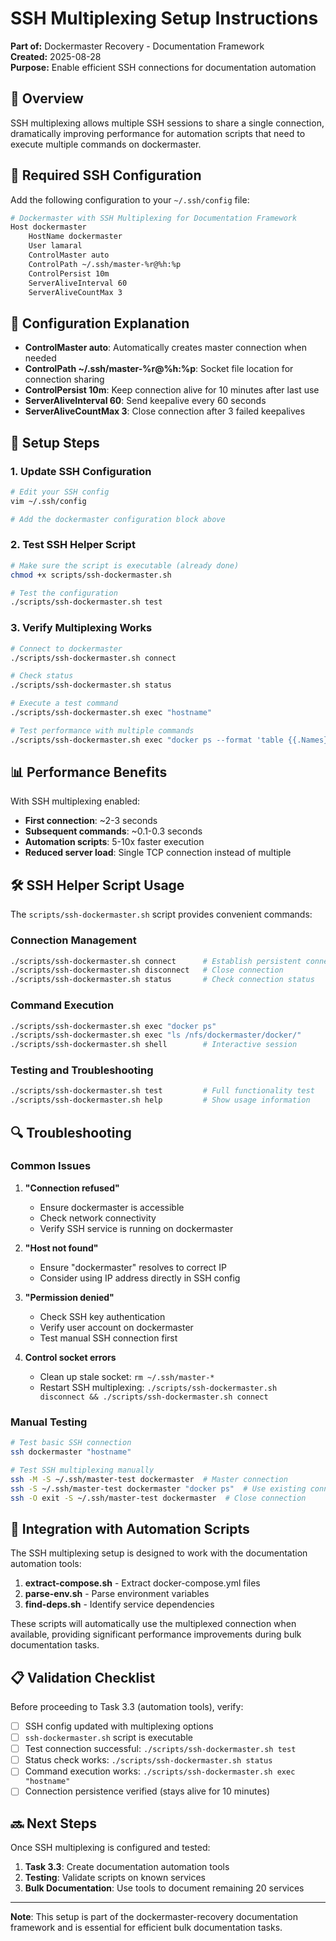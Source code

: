 # SSH Multiplexing Setup Instructions

**Part of:** Dockermaster Recovery - Documentation Framework  
**Created:** 2025-08-28  
**Purpose:** Enable efficient SSH connections for documentation automation

## 🎯 Overview

SSH multiplexing allows multiple SSH sessions to share a single connection, dramatically improving performance for automation scripts that need to execute multiple commands on dockermaster.

## 📝 Required SSH Configuration

Add the following configuration to your `~/.ssh/config` file:

```bash
# Dockermaster with SSH Multiplexing for Documentation Framework
Host dockermaster
    HostName dockermaster
    User lamaral
    ControlMaster auto
    ControlPath ~/.ssh/master-%r@%h:%p
    ControlPersist 10m
    ServerAliveInterval 60
    ServerAliveCountMax 3
```

## 🔧 Configuration Explanation

- **ControlMaster auto**: Automatically creates master connection when needed
- **ControlPath ~/.ssh/master-%r@%h:%p**: Socket file location for connection sharing
- **ControlPersist 10m**: Keep connection alive for 10 minutes after last use
- **ServerAliveInterval 60**: Send keepalive every 60 seconds
- **ServerAliveCountMax 3**: Close connection after 3 failed keepalives

## 🚀 Setup Steps

### 1. Update SSH Configuration

```bash
# Edit your SSH config
vim ~/.ssh/config

# Add the dockermaster configuration block above
```

### 2. Test SSH Helper Script

```bash
# Make sure the script is executable (already done)
chmod +x scripts/ssh-dockermaster.sh

# Test the configuration
./scripts/ssh-dockermaster.sh test
```

### 3. Verify Multiplexing Works

```bash
# Connect to dockermaster
./scripts/ssh-dockermaster.sh connect

# Check status
./scripts/ssh-dockermaster.sh status

# Execute a test command
./scripts/ssh-dockermaster.sh exec "hostname"

# Test performance with multiple commands
./scripts/ssh-dockermaster.sh exec "docker ps --format 'table {{.Names}}\t{{.Status}}'"
```

## 📊 Performance Benefits

With SSH multiplexing enabled:

- **First connection**: ~2-3 seconds
- **Subsequent commands**: ~0.1-0.3 seconds
- **Automation scripts**: 5-10x faster execution
- **Reduced server load**: Single TCP connection instead of multiple

## 🛠️ SSH Helper Script Usage

The `scripts/ssh-dockermaster.sh` script provides convenient commands:

### Connection Management
```bash
./scripts/ssh-dockermaster.sh connect      # Establish persistent connection
./scripts/ssh-dockermaster.sh disconnect   # Close connection
./scripts/ssh-dockermaster.sh status       # Check connection status
```

### Command Execution
```bash
./scripts/ssh-dockermaster.sh exec "docker ps"
./scripts/ssh-dockermaster.sh exec "ls /nfs/dockermaster/docker/"
./scripts/ssh-dockermaster.sh shell        # Interactive session
```

### Testing and Troubleshooting
```bash
./scripts/ssh-dockermaster.sh test         # Full functionality test
./scripts/ssh-dockermaster.sh help         # Show usage information
```

## 🔍 Troubleshooting

### Common Issues

1. **"Connection refused"**
   - Ensure dockermaster is accessible
   - Check network connectivity
   - Verify SSH service is running on dockermaster

2. **"Host not found"**
   - Ensure "dockermaster" resolves to correct IP
   - Consider using IP address directly in SSH config

3. **"Permission denied"**
   - Check SSH key authentication
   - Verify user account on dockermaster
   - Test manual SSH connection first

4. **Control socket errors**
   - Clean up stale socket: `rm ~/.ssh/master-*`
   - Restart SSH multiplexing: `./scripts/ssh-dockermaster.sh disconnect && ./scripts/ssh-dockermaster.sh connect`

### Manual Testing

```bash
# Test basic SSH connection
ssh dockermaster "hostname"

# Test SSH multiplexing manually
ssh -M -S ~/.ssh/master-test dockermaster  # Master connection
ssh -S ~/.ssh/master-test dockermaster "docker ps"  # Use existing connection
ssh -O exit -S ~/.ssh/master-test dockermaster  # Close connection
```

## 🎯 Integration with Automation Scripts

The SSH multiplexing setup is designed to work with the documentation automation tools:

1. **extract-compose.sh** - Extract docker-compose.yml files
2. **parse-env.sh** - Parse environment variables
3. **find-deps.sh** - Identify service dependencies

These scripts will automatically use the multiplexed connection when available, providing significant performance improvements during bulk documentation tasks.

## 📋 Validation Checklist

Before proceeding to Task 3.3 (automation tools), verify:

- [ ] SSH config updated with multiplexing options
- [ ] `ssh-dockermaster.sh` script is executable
- [ ] Test connection successful: `./scripts/ssh-dockermaster.sh test`
- [ ] Status check works: `./scripts/ssh-dockermaster.sh status`
- [ ] Command execution works: `./scripts/ssh-dockermaster.sh exec "hostname"`
- [ ] Connection persistence verified (stays alive for 10 minutes)

## 🔜 Next Steps

Once SSH multiplexing is configured and tested:

1. **Task 3.3**: Create documentation automation tools
2. **Testing**: Validate scripts on known services
3. **Bulk Documentation**: Use tools to document remaining 20 services

---

**Note**: This setup is part of the dockermaster-recovery documentation framework and is essential for efficient bulk documentation tasks.
